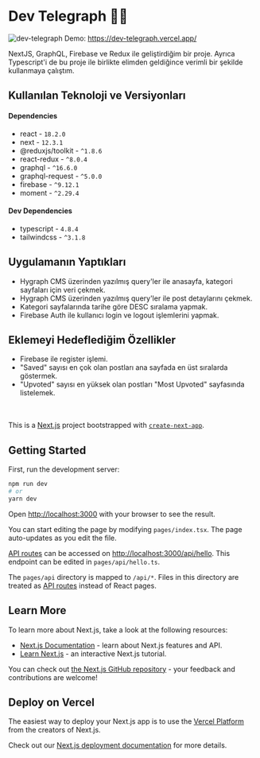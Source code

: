 # Dev Telegraph 👨‍💻

![dev-telegraph](https://user-images.githubusercontent.com/68701178/197105204-8a894a2c-ddb0-4f7a-a067-f8a2ef123428.png)
Demo: https://dev-telegraph.vercel.app/

NextJS, GraphQL, Firebase ve Redux ile geliştirdiğim bir proje. Ayrıca Typescript'i de bu proje ile birlikte elimden geldiğince verimli bir şekilde kullanmaya çalıştım.

 ## Kullanılan Teknoloji ve Versiyonları
 #### Dependencies
 * react - `18.2.0`
 * next - `12.3.1` 
 * @reduxjs/toolkit - `^1.8.6`
 * react-redux - `^8.0.4`
 * graphql - `^16.6.0`
 * graphql-request - `^5.0.0`
 * firebase - `^9.12.1`
 * moment - `^2.29.4`
 #### Dev Dependencies
 * typescript - `4.8.4`
 * tailwindcss - `^3.1.8`
 

## Uygulamanın Yaptıkları
* Hygraph CMS üzerinden yazılmış query'ler ile anasayfa, kategori sayfaları için veri çekmek.
* Hygraph CMS üzerinden yazılmış query'ler ile post detaylarını çekmek.
* Kategori sayfalarında tarihe göre DESC sıralama yapmak.
* Firebase Auth ile kullanıcı login ve logout işlemlerini yapmak.

## Eklemeyi Hedeflediğim Özellikler
* Firebase ile register işlemi. 
* "Saved" sayısı en çok olan postları ana sayfada en üst sıralarda göstermek.
* "Upvoted" sayısı en yüksek olan postları "Most Upvoted" sayfasında listelemek.

<br/><br/>
This is a [Next.js](https://nextjs.org/) project bootstrapped with [`create-next-app`](https://github.com/vercel/next.js/tree/canary/packages/create-next-app).

## Getting Started

First, run the development server:

```bash
npm run dev
# or
yarn dev
```

Open [http://localhost:3000](http://localhost:3000) with your browser to see the result.

You can start editing the page by modifying `pages/index.tsx`. The page auto-updates as you edit the file.

[API routes](https://nextjs.org/docs/api-routes/introduction) can be accessed on [http://localhost:3000/api/hello](http://localhost:3000/api/hello). This endpoint can be edited in `pages/api/hello.ts`.

The `pages/api` directory is mapped to `/api/*`. Files in this directory are treated as [API routes](https://nextjs.org/docs/api-routes/introduction) instead of React pages.

## Learn More

To learn more about Next.js, take a look at the following resources:

- [Next.js Documentation](https://nextjs.org/docs) - learn about Next.js features and API.
- [Learn Next.js](https://nextjs.org/learn) - an interactive Next.js tutorial.

You can check out [the Next.js GitHub repository](https://github.com/vercel/next.js/) - your feedback and contributions are welcome!

## Deploy on Vercel

The easiest way to deploy your Next.js app is to use the [Vercel Platform](https://vercel.com/new?utm_medium=default-template&filter=next.js&utm_source=create-next-app&utm_campaign=create-next-app-readme) from the creators of Next.js.

Check out our [Next.js deployment documentation](https://nextjs.org/docs/deployment) for more details.

